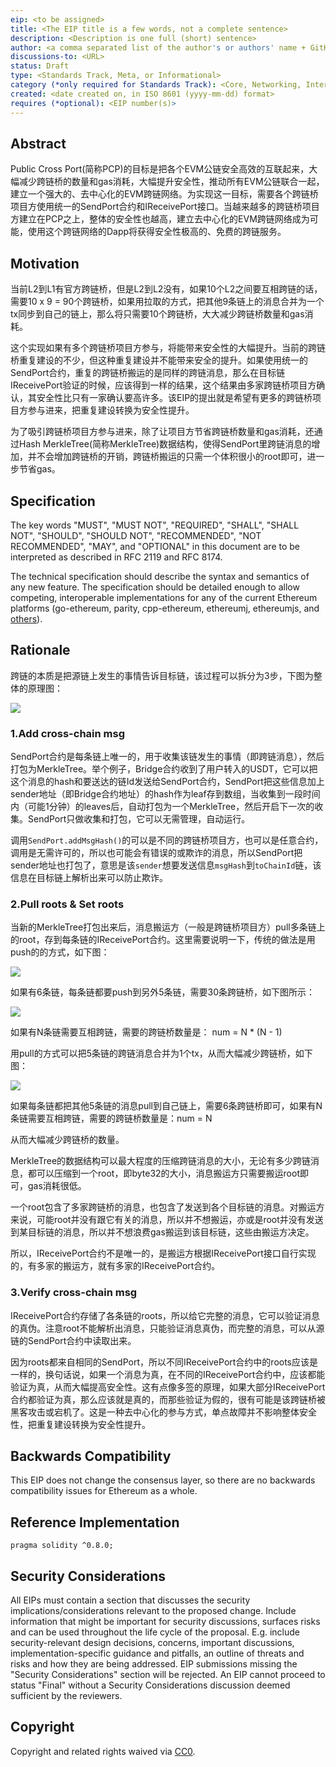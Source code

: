```yaml
---
eip: <to be assigned>
title: <The EIP title is a few words, not a complete sentence>
description: <Description is one full (short) sentence>
author: <a comma separated list of the author's or authors' name + GitHub username (in parenthesis), or name and email (in angle brackets).  Example, FirstName LastName (@GitHubUsername), FirstName LastName <foo@bar.com>, FirstName (@GitHubUsername) and GitHubUsername (@GitHubUsername)>
discussions-to: <URL>
status: Draft
type: <Standards Track, Meta, or Informational>
category (*only required for Standards Track): <Core, Networking, Interface, or ERC>
created: <date created on, in ISO 8601 (yyyy-mm-dd) format>
requires (*optional): <EIP number(s)>
---
```



## Abstract

Public Cross Port(简称PCP)的目标是把各个EVM公链安全高效的互联起来，大幅减少跨链桥的数量和gas消耗，大幅提升安全性，推动所有EVM公链联合一起，建立一个强大的、去中心化的EVM跨链网络。为实现这一目标，需要各个跨链桥项目方使用统一的SendPort合约和IReceivePort接口。当越来越多的跨链桥项目方建立在PCP之上，整体的安全性也越高，建立去中心化的EVM跨链网络成为可能，使用这个跨链网络的Dapp将获得安全性极高的、免费的跨链服务。

## Motivation

当前L2到L1有官方跨链桥，但是L2到L2没有，如果10个L2之间要互相跨链的话，需要10 x 9 = 90个跨链桥，如果用拉取的方式，把其他9条链上的消息合并为一个tx同步到自己的链上，那么将只需要10个跨链桥，大大减少跨链桥数量和gas消耗。

这个实现如果有多个跨链桥项目方参与，将能带来安全性的大幅提升。当前的跨链桥重复建设的不少，但这种重复建设并不能带来安全的提升。如果使用统一的SendPort合约，重复的跨链桥搬运的是同样的跨链消息，那么在目标链IReceivePort验证的时候，应该得到一样的结果，这个结果由多家跨链桥项目方确认，其安全性比只有一家确认要高许多。该EIP的提出就是希望有更多的跨链桥项目方参与进来，把重复建设转换为安全性提升。

为了吸引跨链桥项目方参与进来，除了让项目方节省跨链桥数量和gas消耗，还通过Hash MerkleTree(简称MerkleTree)数据结构，使得SendPort里跨链消息的增加，并不会增加跨链桥的开销，跨链桥搬运的只需一个体积很小的root即可，进一步节省gas。

## Specification

The key words "MUST", "MUST NOT", "REQUIRED", "SHALL", "SHALL NOT", "SHOULD", "SHOULD NOT", "RECOMMENDED", "NOT RECOMMENDED", "MAY", and "OPTIONAL" in this document are to be interpreted as described in RFC 2119 and RFC 8174.

The technical specification should describe the syntax and semantics of any new feature. The specification should be detailed enough to allow competing, interoperable implementations for any of the current Ethereum platforms (go-ethereum, parity, cpp-ethereum, ethereumj, ethereumjs, and [others](https://ethereum.org/en/developers/docs/nodes-and-clients/)).

## Rationale

跨链的本质是把源链上发生的事情告诉目标链，该过程可以拆分为3步，下图为整体的原理图：

![](../assets/eip-draft_Public_Cross_Port/1.png)

### 1.Add cross-chain msg

SendPort合约是每条链上唯一的，用于收集该链发生的事情（即跨链消息），然后打包为MerkleTree。举个例子，Bridge合约收到了用户转入的USDT，它可以把这个消息的hash和要送达的链Id发送给SendPort合约，SendPort把这些信息加上sender地址（即Bridge合约地址）的hash作为leaf存到数组，当收集到一段时间内（可能1分钟）的leaves后，自动打包为一个MerkleTree，然后开启下一次的收集。SendPort只做收集和打包，它可以无需管理，自动运行。

调用`SendPort.addMsgHash()`的可以是不同的跨链桥项目方，也可以是任意合约，调用是无需许可的，所以也可能会有错误的或欺诈的消息，所以SendPort把sender地址也打包了，意思是该`sender`想要发送信息`msgHash`到`toChainId`链，该信息在目标链上解析出来可以防止欺诈。

### 2.Pull roots & Set roots

当新的MerkleTree打包出来后，消息搬运方（一般是跨链桥项目方）pull多条链上的root，存到每条链的IReceivePort合约。这里需要说明一下，传统的做法是用push的的方式，如下图：

![](../assets/eip-draft_Public_Cross_Port/2.png)

如果有6条链，每条链都要push到另外5条链，需要30条跨链桥，如下图所示：

![](../assets/eip-draft_Public_Cross_Port/3.png)

如果有N条链需要互相跨链，需要的跨链桥数量是： num = N * (N - 1)

用pull的方式可以把5条链的跨链消息合并为1个tx，从而大幅减少跨链桥，如下图：

![](../assets/eip-draft_Public_Cross_Port/4.png)

如果每条链都把其他5条链的消息pull到自己链上，需要6条跨链桥即可，如果有N条链需要互相跨链，需要的跨链桥数量是：num = N

从而大幅减少跨链桥的数量。

MerkleTree的数据结构可以最大程度的压缩跨链消息的大小，无论有多少跨链消息，都可以压缩到一个root，即byte32的大小，消息搬运方只需要搬运root即可，gas消耗很低。

一个root包含了多家跨链桥的消息，也包含了发送到各个目标链的消息。对搬运方来说，可能root并没有跟它有关的消息，所以并不想搬运，亦或是root并没有发送到某目标链的消息，所以并不想浪费gas搬运到该目标链，这些由搬运方决定。

所以，IReceivePort合约不是唯一的，是搬运方根据IReceivePort接口自行实现的，有多家的搬运方，就有多家的IReceivePort合约。

### 3.Verify cross-chain msg

IReceivePort合约存储了各条链的roots，所以给它完整的消息，它可以验证消息的真伪。注意root不能解析出消息，只能验证消息真伪，而完整的消息，可以从源链的SendPort合约中读取出来。

因为roots都来自相同的SendPort，所以不同IReceivePort合约中的roots应该是一样的，换句话说，如果一个消息为真，在不同的IReceivePort合约中，应该都能验证为真，从而大幅提高安全性。这有点像多签的原理，如果大部分IReceivePort合约都验证为真，那么应该就是真的，而那些验证为假的，很有可能是该跨链桥被黑客攻击或宕机了。这是一种去中心化的参与方式，单点故障并不影响整体安全性，把重复建设转换为安全性提升。

## Backwards Compatibility

This EIP does not change the consensus layer, so there are no backwards compatibility issues for Ethereum as a whole. 

## Reference Implementation

```solidity
pragma solidity ^0.8.0;
```

## Security Considerations

All EIPs must contain a section that discusses the security implications/considerations relevant to the proposed change. Include information that might be important for security discussions, surfaces risks and can be used throughout the life cycle of the proposal. E.g. include security-relevant design decisions, concerns, important discussions, implementation-specific guidance and pitfalls, an outline of threats and risks and how they are being addressed. EIP submissions missing the "Security Considerations" section will be rejected. An EIP cannot proceed to status "Final" without a Security Considerations discussion deemed sufficient by the reviewers.

## Copyright

Copyright and related rights waived via [CC0](../LICENSE.md).
